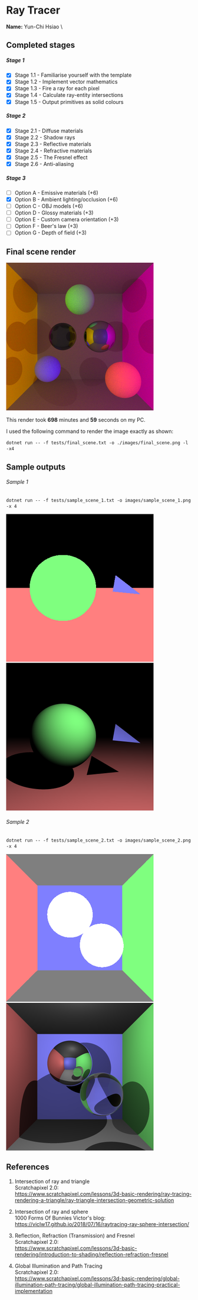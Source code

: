 # Ray Tracer

**Name:** Yun-Chi Hsiao \

## Completed stages
<!---
Tip: To tick, place an x between the square brackes [ ], like so: [x]
-->

##### Stage 1

- [x] Stage 1.1 - Familiarise yourself with the template
- [x] Stage 1.2 - Implement vector mathematics
- [x] Stage 1.3 - Fire a ray for each pixel
- [x] Stage 1.4 - Calculate ray-entity intersections
- [x] Stage 1.5 - Output primitives as solid colours

##### Stage 2

- [x] Stage 2.1 - Diffuse materials
- [x] Stage 2.2 - Shadow rays
- [x] Stage 2.3 - Reflective materials
- [x] Stage 2.4 - Refractive materials
- [x] Stage 2.5 - The Fresnel effect
- [x] Stage 2.6 - Anti-aliasing

##### Stage 3

- [ ] Option A - Emissive materials (+6)
- [x] Option B - Ambient lighting/occlusion (+6)
- [ ] Option C - OBJ models (+6)
- [ ] Option D - Glossy materials (+3)
- [ ] Option E - Custom camera orientation (+3)
- [ ] Option F - Beer's law (+3)
- [ ] Option G - Depth of field (+3)

## Final scene render

![My final render](/images/final_scene.png)

This render took **698** minutes and **59** seconds on my PC.

I used the following command to render the image exactly as shown:

```
dotnet run -- -f tests/final_scene.txt -o ./images/final_scene.png -l -x4
```

## Sample outputs

###### Sample 1
```
dotnet run -- -f tests/sample_scene_1.txt -o images/sample_scene_1.png -x 4
```
<p float="left">
  <img src="/images/sample_scene_1_s1.png" />
  <img src="/images/sample_scene_1_s2.png" /> 
</p>

###### Sample 2

```
dotnet run -- -f tests/sample_scene_2.txt -o images/sample_scene_2.png -x 4
```
<p float="left">
  <img src="/images/sample_scene_2_s1.png" />
  <img src="/images/sample_scene_2_s2.png" /> 
</p>

## References

1. Intersection of ray and triangle \
   Scratchapixel 2.0: \
   https://www.scratchapixel.com/lessons/3d-basic-rendering/ray-tracing-rendering-a-triangle/ray-triangle-intersection-geometric-solution

2. Intersection of ray and sphere \
   1000 Forms Of Bunnies Victor's blog: \
   https://viclw17.github.io/2018/07/16/raytracing-ray-sphere-intersection/

3. Reflection, Refraction (Transmission) and Fresnel \
   Scratchapixel 2.0: \
   https://www.scratchapixel.com/lessons/3d-basic-rendering/introduction-to-shading/reflection-refraction-fresnel
   
4. Global Illumination and Path Tracing\
   Scratchapixel 2.0: \
   https://www.scratchapixel.com/lessons/3d-basic-rendering/global-illumination-path-tracing/global-illumination-path-tracing-practical-implementation
